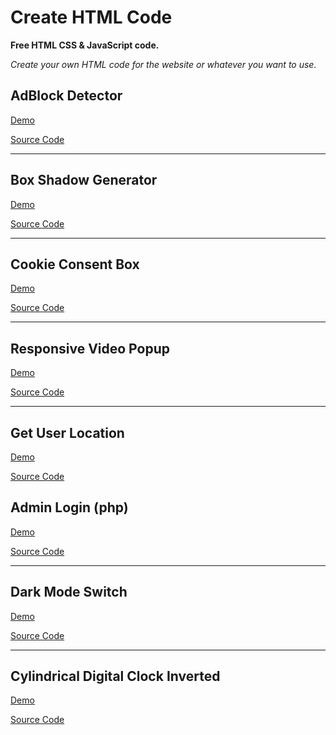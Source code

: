 # Create HTML Code

**Free HTML CSS & JavaScript code.**

_Create your own HTML code for the website or whatever you want to use._

## AdBlock Detector

[Demo](https://htmlpreview.github.io/?https://raw.githubusercontent.com/ZazerConer/HTML-CSS-JavaScript-Code/main/AdBlock_Detector/index.html)

[Source Code](https://github.com/ZazerConer/HTML-CSS-JavaScript-Code/tree/main/AdBlock_Detector)

<hr>

## Box Shadow Generator

[Demo](https://htmlpreview.github.io/?https://raw.githubusercontent.com/ZazerConer/HTML-CSS-JavaScript-Code/main/Box_Shadow_Generator/index.html)

[Source Code](https://github.com/ZazerConer/HTML-CSS-JavaScript-Code/tree/main/Box_Shadow_Generator)

<hr>

## Cookie Consent Box

[Demo](https://htmlpreview.github.io/?https://raw.githubusercontent.com/ZazerConer/HTML-CSS-JavaScript-Code/main/Cookie_Consent_Box/index.html)

[Source Code](https://github.com/ZazerConer/HTML-CSS-JavaScript-Code/tree/main/Cookie_Consent_Box)

<hr>

## Responsive Video Popup

[Demo](https://htmlpreview.github.io/?https://raw.githubusercontent.com/ZazerConer/HTML-CSS-JavaScript-Code/main/Responsive_Video_Popup/index.html)

[Source Code](https://github.com/ZazerConer/HTML-CSS-JavaScript-Code/tree/main/Responsive_Video_Popup)

<hr>

## Get User Location

[Demo](https://htmlpreview.github.io/?https://raw.githubusercontent.com/ZazerConer/HTML-CSS-JavaScript-Code/main/get-user-location/index.html)

[Source Code](https://github.com/ZazerConer/HTML-CSS-JavaScript-Code/tree/main/get-user-location)

## Admin Login (php)

[Demo](http://mygitsite.42web.io/demo/login-system/admin_page.php)

[Source Code](https://github.com/ZazerConer/HTML-CSS-JavaScript-Code/tree/main/Admin_Login_php)

<hr>

## Dark Mode Switch

[Demo](https://htmlpreview.github.io/?https://raw.githubusercontent.com/ZazerConer/HTML-CSS-JavaScript-Code/main/Dark-Mode-Switch/index.html)

[Source Code](https://github.com/ZazerConer/HTML-CSS-JavaScript-Code/tree/main/Dark-Mode-Switch)

<hr>

## Cylindrical Digital Clock Inverted

[Demo](https://htmlpreview.github.io/?https://raw.githubusercontent.com/ZazerConer/HTML-CSS-JavaScript-Code/main/Cylindrical-Digital-Clock-Inverted/index.html)

[Source Code](https://github.com/ZazerConer/HTML-CSS-JavaScript-Code/tree/main/Cylindrical-Digital-Clock-Inverted)


